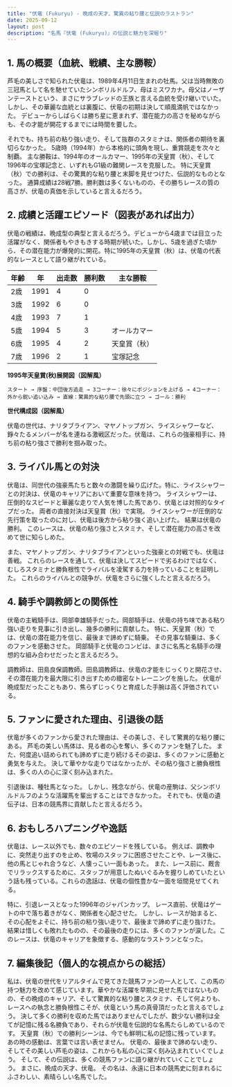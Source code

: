 ```yaml
---
title: "伏竜 (Fukuryu) - 晩成の天才、驚異の粘り腰と伝説のラストラン"
date: 2025-09-12
layout: post
description: "名馬『伏竜 (Fukuryu)』の伝説と魅力を深堀り"
---
```


## 1. 馬の概要（血統、戦績、主な勝鞍）

芦毛の美しさで知られた伏竜は、1989年4月11日生まれの牡馬。父は当時無敗の三冠馬として名を馳せていたシンボリルドルフ、母はミスワカナ。母父はノーザンテーストという、まさにサラブレッドの王族と言える血統を受け継いでいた。  しかし、その華麗な血統とは裏腹に、伏竜の初期は決して順風満帆ではなかった。  デビューからしばらくは勝ち星に恵まれず、潜在能力の高さを秘めながらも、その才能が開花するまでには時間を要した。

それでも、持ち前の粘り強い走り、そして抜群のスタミナは、関係者の期待を裏切らなかった。  5歳時（1994年）から本格的に頭角を現し、重賞競走を次々と制覇。  主な勝鞍は、1994年のオールカマー、1995年の天皇賞（秋）、そして1996年の宝塚記念と、いずれもG1級の難関レースを克服した。  特に天皇賞（秋）での勝利は、その驚異的な粘り腰と末脚を見せつけた、伝説的なものとなった。  通算成績は28戦7勝。勝利数は多くないものの、その勝ちレースの質の高さが、伏竜の真価を示していると言えるだろう。


## 2. 成績と活躍エピソード（図表があれば出力）

伏竜の戦績は、晩成型の典型と言えるだろう。デビューから4歳までは目立った活躍がなく、関係者もやきもきする時期が続いた。しかし、5歳を過ぎた頃から、その潜在能力が爆発的に開花。特に1995年の天皇賞（秋）は、伏竜の代表的なレースとして語り継がれている。

| 年齢 | 年 | 出走数 | 勝利数 | 主な勝鞍 |
|---|---|---|---|---|
| 2歳 | 1991 | 4 | 0 |  |
| 3歳 | 1992 | 6 | 0 |  |
| 4歳 | 1993 | 7 | 1 |  |
| 5歳 | 1994 | 5 | 3 | オールカマー |
| 6歳 | 1995 | 4 | 2 | 天皇賞（秋） |
| 7歳 | 1996 | 2 | 1 | 宝塚記念 |


**1995年天皇賞(秋)展開図（図解風）**

```
スタート → 序盤：中団後方追走 → 3コーナー：徐々にポジションを上げる → 4コーナー：外から鋭い追い込み → 直線：驚異的な粘り腰で先頭に立つ → ゴール：勝利
```

**世代構成図（図解風）**

伏竜の世代は、ナリタブライアン、マヤノトップガン、ライスシャワーなど、錚々たるメンバーが名を連ねる激戦区だった。伏竜は、これらの強豪相手に、持ち前の粘り強さで勝利を掴み取った。


## 3. ライバル馬との対決

伏竜は、同世代の強豪馬たちと数々の激闘を繰り広げた。特に、ライスシャワーとの対決は、伏竜のキャリアにおいて重要な意味を持つ。  ライスシャワーは、圧倒的なスピードと華麗な走りで人気を博した馬であり、伏竜とは対照的なタイプだった。  両者の直接対決は天皇賞（秋）で実現。  ライスシャワーが圧倒的な先行策を取ったのに対し、伏竜は後方から粘り強く追い上げた。  結果は伏竜の勝利。  このレースは、伏竜の粘り強さとスタミナ、そして潜在能力の高さを改めて世に知らしめた。


また、マヤノトップガン、ナリタブライアンといった強豪との対戦でも、伏竜は善戦。  これらのレースを通して、伏竜は決してスピードで劣るわけではなく、むしろスタミナと勝負根性でライバルを凌駕する力を持っていることを証明した。  これらのライバルとの競争が、伏竜をさらに強くしたと言えるだろう。


## 4. 騎手や調教師との関係性

伏竜の主戦騎手は、岡部幸雄騎手だった。岡部騎手は、伏竜の持ち味である粘り強い走りを見事に引き出し、幾多の勝利に貢献した。  特に、天皇賞（秋）では、伏竜の潜在能力を信じ、最後まで諦めずに騎乗。  その見事な騎乗は、多くのファンを感動させた。  岡部騎手と伏竜のコンビは、まさに名馬と名騎手の理想的な組み合わせだったと言えるだろう。

調教師は、田島良保調教師。田島調教師は、伏竜の才能をじっくりと開花させ、その潜在能力を最大限に引き出すための緻密なトレーニングを施した。  伏竜が晩成型だったこともあり、焦らずじっくりと育成した手腕は高く評価されている。


## 5. ファンに愛された理由、引退後の話

伏竜が多くのファンから愛された理由は、その美しさ、そして驚異的な粘り腰にある。  芦毛の美しい馬体は、見る者の心を奪い、多くのファンを魅了した。  また、何度追い詰められても諦めずに走り続けるその姿は、多くのファンに感動と勇気を与えた。  決して華やかな走りではなかったが、その粘り強さと勝負根性は、多くの人の心に深く刻み込まれた。

引退後は、種牡馬となった。  しかし、残念ながら、伏竜の産駒は、父シンボリルドルフのような活躍馬を輩出することはできなかった。  それでも、伏竜の遺伝子は、日本の競馬界に貢献したと言えるだろう。


## 6. おもしろハプニングや逸話

伏竜は、レース以外でも、数々のエピソードを残している。  例えば、調教中に、突然走り出すのを止め、牧場のスタッフに困惑させたことや、レース後に、他の馬とじゃれ合うなど、人懐っこい一面もあった。  また、レース前に、厩舎でリラックスするために、スタッフが用意したぬいぐるみを握りしめていたという話も残っている。これらの逸話は、伏竜の個性豊かな一面を垣間見せてくれる。

特に、引退レースとなった1996年のジャパンカップ。  レース直前、伏竜はゲートの中で落ち着きがなく、関係者を心配させた。  しかし、レースが始まると、その心配をよそに、持ち前の粘り強い走りで、最後まで諦めずに走り抜けた。  結果は惜しくも敗れたものの、その最後の走りには、多くのファンが涙した。このレースは、伏竜のキャリアを象徴する、感動的なラストランとなった。


## 7. 編集後記（個人的な視点からの総括）

私は、伏竜の世代をリアルタイムで見てきた競馬ファンの一人として、この馬の持つ魅力を改めて感じています。華やかな活躍を早期に見せた馬ではないものの、その晩成のキャリア、そして驚異的な粘り腰とスタミナ、そして何よりも、レースへの執念と勝負根性こそが、伏竜という馬の真骨頂だったと言えるでしょう。  決して多くの勝利を収めた馬ではありませんでしたが、数少ない勝利は全てが記憶に残る名勝負であり、それらが伏竜を伝説的な名馬たらしめているのです。  天皇賞（秋）での勝利シーンは、今でも鮮明に私の記憶に残っています。  あの時の感動は、言葉では言い表せません。  伏竜の、最後まで諦めない走り、そしてその美しい芦毛の姿は、これからも私の心に深く刻み込まれていくでしょう。  そして、その伝説は、多くの競馬ファンに語り継がれていくことでしょう。  まさに、晩成の天才、伏竜。  その名は、永遠に日本の競馬史に刻まれるにふさわしい、素晴らしい名馬でした。
